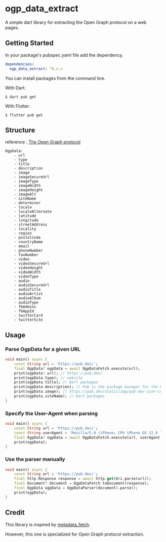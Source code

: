 ogp_data_extract
=============

A simple dart library for extracting the Open Graph protocol on a web pages.

## Getting Started

In your package's pubspec.yaml file add the dependency.

```yaml
dependencies:
  ogp_data_extract: ^0.x.x
```

You can install packages from the command line.

With Dart:

```shell
$ dart pub get
```

With Flutter:

```shell
$ flutter pub get
```

## Structure

reference : [The Open Graph protocol](https://ogp.me/)

```text
OgpData:
    - url
    - type
    - title
    - description
    - image
    - imageSecureUrl
    - imageType
    - imageWidth
    - imageHeight
    - imageAlt    
    - siteName
    - determiner
    - locale
    - localeAlternate    
    - latitude
    - longitude
    - streetAddress
    - locality
    - region
    - postalCode
    - countryName
    - email
    - phoneNumber
    - faxNumber
    - video
    - videoSecureUrl
    - videoHeight
    - videoWidth
    - videoType
    - audio
    - audioSecureUrl
    - audioTitle
    - audioArtist
    - audioAlbum
    - audioType
    - fbAdmins
    - fbAppId
    - twitterCard
    - twitterSite
```

## Usage

### Parse OgpData for a given URL

```dart
void main() async {
    const String url = 'https://pub.dev/';
    final OgpData? ogpData = await OgpDataFetch.execute(url);
    print(ogpData!.url); // https://pub.dev/
    print(ogpData.type); // website
    print(ogpData.title); // Dart packages
    print(ogpData.description); // Pub is the package manager for the Dart programming language, containing reusable libraries & packages for Flutter, AngularDart, and general Dart programs.
    print(ogpData.image); // https://pub.dev/static/img/pub-dev-icon-cover-image.png?hash=vg86r2r3mbs62hiv4ldop0ife5um2g5g
    print(ogpData.siteName); // Dart packages
}
```

### Specify the User-Agent when parsing

```dart
void main() async {
    const String url = 'https://pub.dev/';
    const String userAgent = 'Mozilla/5.0 (iPhone; CPU iPhone OS 12_0 like Mac OS X) AppleWebKit/605.1.15 (KHTML, like Gecko) Version/12.0 Mobile/15E148 Safari/604.1';
    final OgpData? ogpData = await OgpDataFetch.execute(url, userAgent: userAgent);
    print(ogpData);
}
```

### Use the parser manually

```dart
void main() async {
    const String url = 'https://pub.dev/';
    final http.Response response = await http.get(Uri.parse(url));
    final Document? document = OgpDataFetch.toDocument(response);
    final OgpData ogpData = OgpDataParser(document).parse();
    print(ogpData);
}
```

## Credit

This library is inspired by [metadata_fetch](https://pub.dev/packages/metadata_fetch).

However, this one is specialized for Open Graph protocol extraction.
